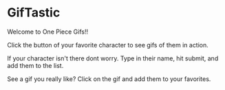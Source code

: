 # GifTastic

Welcome to One Piece Gifs!!

Click the button of your favorite character to see gifs of them in action.

If your character isn't there dont worry. Type in their name, hit submit, and add them to the list.

See a gif you really like? Click on the gif and add them to your favorites.